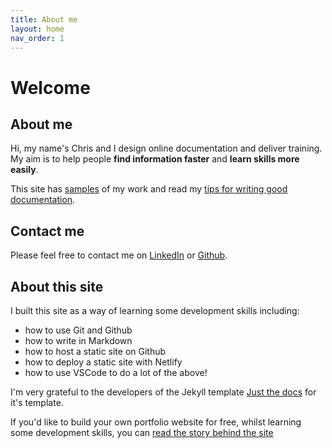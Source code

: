 ```yaml
---
title: About me
layout: home
nav_order: 1
---
```


# Welcome

## About me

Hi, my name's Chris and I design online documentation and deliver training. My aim is to help people **find information faster** and **learn skills more easily**.

This site has [samples](/docs/1-work-samples/) of my work and read my [tips for writing good documentation](/docs/2-writing-resources/).

## Contact me

Please feel free to contact me on [LinkedIn](https://www.linkedin.com/in/thischriswood) or [Github](https://github.com/blinky893/).

## About this site

I built this site as a way of learning some development skills including:

- how to use Git and Github
- how to write in Markdown
- how to host a static site on Github
- how to deploy a static site with Netlify
- how to use VSCode to do a lot of the above!

I'm very grateful to the developers of the Jekyll template [Just the docs](https://just-the-docs.github.io/just-the-docs/) for it's template. 

If you'd like to build your own portfolio website for free, whilst learning some development skills, you can [read the story behind the site](/docs/3-about-this-site/)